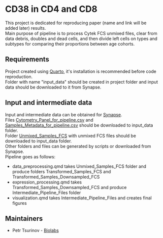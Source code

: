 # CD38 in CD4 and CD8

This project is dedicated for reproducing paper (name and link will be added later) results.<br>
Main purpose of pipeline is to process Cytek FCS unmixed files, clear from data debris, doubles and dead cells, and
then divide left cells on types and subtypes for comparing their proportions between age cohorts.

## Requirements

Project created using [Quarto](https://quarto.org/), it's installation is recommended before code reproduction.<br>
Folder with name "input_data" should be created in project folder and input data should be downloaded to it from Synapse.

## Input and intermediate data

Input and intermediate data can be obtained for [Synapse](https://www.synapse.org/Synapse:syn53238646). <br>
Files [Cytometry_Panel_for_pipeline.csv](https://www.synapse.org/Synapse:syn53424234) and 
[Samples_Metadata_for_pipeline.csv](https://www.synapse.org/Synapse:syn61406688) should be downloaded to input_data folder.<br>
Folder [Unmixed_Samples_FCS](https://www.synapse.org/Synapse:syn53238692) with unmixed FCS files should be downloaded 
to input_data folder.<br> 
Other folders and files can be generated by scripts or downloaded from Synapse.<br>
Pipeline goes as follows:
- data_preprocessing.qmd takes Unmixed_Samples_FCS folder and produce folders Transformed_Samples_FCS  and 
  Transformed_Samples_Downsampled_FCS
- expression_processing.qmd takes Transformed_Samples_Downsampled_FCS and produce Intermediate_Pipeline_Files folder
- visualization.qmd takes Intermediate_Pipeline_Files and creates final figures

## Maintainers

- Petr Tsurinov - [Biolabs](https://lp.jetbrains.com/research/biolabs/)